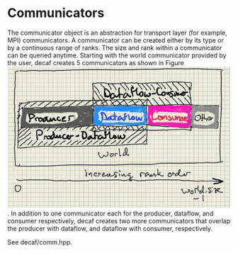 # Communicators

The communicator object is an abstraction for transport layer (for
example, MPI) communicators. A communicator can be created either by
its type or by a continuous range of ranks. The size and rank within a
communicator can be queried anytime. Starting with the world
communicator provided by the user, decaf creates 5 communicators as
shown in Figure ![Decaf communicators](./figs/comms.png). In addition to
one communicator each for the producer, dataflow, and consumer
respectively, decaf creates two more communicators that overlap the
producer with dataflow, and dataflow with consumer, respectively.

See decaf/comm.hpp.
